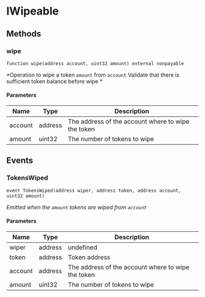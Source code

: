 # IWipeable









## Methods

### wipe

```solidity
function wipe(address account, uint32 amount) external nonpayable
```



*Operation to wipe a token `amount` from `account` Validate that there is sufficient token balance before wipe *

#### Parameters

| Name | Type | Description |
|---|---|---|
| account | address | The address of the account where to wipe the token |
| amount | uint32 | The number of tokens to wipe |



## Events

### TokensWiped

```solidity
event TokensWiped(address wiper, address token, address account, uint32 amount)
```



*Emitted when the `amount` tokens are wiped from `account`*

#### Parameters

| Name | Type | Description |
|---|---|---|
| wiper  | address | undefined |
| token  | address | Token address |
| account  | address | The address of the account where to wipe the token |
| amount  | uint32 | The number of tokens to wipe |



